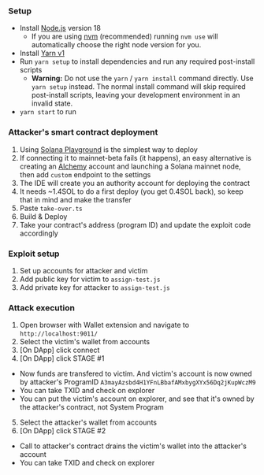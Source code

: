 ### Setup

- Install [Node.js](https://nodejs.org) version 18
  - If you are using [nvm](https://github.com/creationix/nvm#installation) (recommended) running `nvm use` will automatically choose the right node version for you.
- Install [Yarn v1](https://yarnpkg.com/en/docs/install)
- Run `yarn setup` to install dependencies and run any required post-install scripts
  - **Warning:** Do not use the `yarn` / `yarn install` command directly. Use `yarn setup` instead. The normal install command will skip required post-install scripts, leaving your development environment in an invalid state.
- `yarn start` to run


### Attacker's smart contract deployment
1. Using [Solana Playground](https://beta.solpg.io/) is the simplest way to deploy
2. If connecting it to mainnet-beta fails (it happens), an easy alternative is creating an [Alchemy](https://www.alchemy.com/) account and launching a Solana mainnet node, then add `custom` endpoint to the settings
3. The IDE will create you an authority account for deploying the contract
4. It needs ~1.4SOL to do a first deploy (you get 0.4SOL back), so keep that in mind and make the transfer
5. Paste `take-over.ts`
6. Build & Deploy
7. Take your contract's address (program ID) and update the exploit code accordingly

### Exploit setup
1. Set up accounts for attacker and victim
2. Add public key for victim to `assign-test.js`
3. Add private key for attacker to `assign-test.js`

### Attack execution
1. Open browser with Wallet extension and navigate to `http://localhost:9011/`
2. Select the victim's wallet from accounts
3. [On DApp] click connect
4. [On DApp] click STAGE #1

- Now funds are transfered to victim. And victim's account is now owned by attacker's ProgramID `A3mayAzsbd4H1YFnLBbafAMxbygXYx56Dq2jKupWczM9`
- You can take TXID and check on explorer 
- You can put the victim's account on explorer, and see that it's owned by the attacker's contract, not System Program

5. Select the attacker's wallet from accounts
6. [On DApp] click STAGE #2

- Call to attacker's contract drains the victim's wallet into the attacker's account
- You can take TXID and check on explorer


